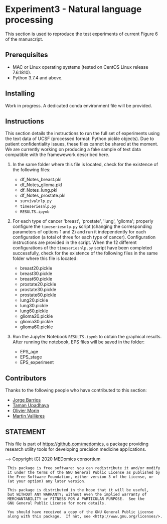 # Experiment3 - Natural language processing

This section is used to reproduce the test experiments of current Figure 6 of the manuscript.

## Prerequisites
* MAC or Linux operating systems (tested on CentOS Linux release 7.6.1810).
* Python 3.7.4 and above.

## Installing

Work in progress. A dedicated conda environment file will be provided.

## Instructions

This section details the instructions to run the full set of experiments using the text data of UCSF (processed format: Python pickle objects). Due to patient confidentiality issues, these files cannot be shared at the moment. We are currently working on producing a fake sample of text data compatible with the framewework described here. 

1. In the same folder where this file is located, check for the existence of the following files:
	* df_Notes_breast.pkl
	* df_Notes_glioma.pkl
	* df_Notes_lung.pkl
	* df_Notes_prostate.pkl
	* ```survivalnlp.py```
	* ```timeseriesnlp.py```
	* ```RESULTS.ipynb```
	
2. For each type of cancer 'breast', 'prostate', 'lung', 'glioma'; properly configure the ```timeseriesnlp.py``` script (changing the corresponding parameters of options 1 and 2) and run it independently for each configuration (a total of three for each type of cancer). Configuration instructions are provided in the script. When the 12 different configurations of the ```timeseriesnlp.py``` script have been completed successfully, check for the existence of the following files in the same folder where this file is located:
	* breast20.pickle  
	* breast30.pickle
	* breast60.pickle
	* prostate20.pickle
	* prostate30.pickle
	* prostate60.pickle
	* lung20.pickle
	* lung30.pickle
	* lung60.pickle
	* glioma20.pickle
	* glioma30.pickle
	* glioma60.pickle

3. Run the Jupyter Notebook ```RESULTS.ipynb``` to obtain the graphical results. After running the notebook, EPS files will be saved in the folder:
	* EPS_age
    * EPS_stage
    * EPS_experiment

## Contributors

Thanks to the following people who have contributed to this section:

* [Jorge Barrios](https://github.com/numeroj)
* [Taman Upadhaya](https://github.com/TmnGitHub)
* [Olivier Morin](https://github.com/OlivierMorinUCSF)
* [Martin Vallières](https://github.com/mvallieres)

## STATEMENT

 This file is part of <https://github.com/medomics>, a package providing research utility tools for developing precision medicine applications. 
 
 --> Copyright (C) 2020  MEDomics consortium

     This package is free software: you can redistribute it and/or modify
     it under the terms of the GNU General Public License as published by
     the Free Software Foundation, either version 3 of the License, or
     (at your option) any later version.

     This package is distributed in the hope that it will be useful,
     but WITHOUT ANY WARRANTY; without even the implied warranty of
     MERCHANTABILITY or FITNESS FOR A PARTICULAR PURPOSE.  See the
     GNU General Public License for more details.
 
     You should have received a copy of the GNU General Public License
     along with this package.  If not, see <http://www.gnu.org/licenses/>.